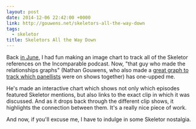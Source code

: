 ```yaml
---
layout: post
date: 2014-12-06 22:42:00 +0000
link: http://gouwens.net/skeletors-all-the-way-down
tags:
  - skeletor
title: Skeletors All the Way Down
---
```


Back [in June][me], I had fun making an image chart to track all of the Skeletor references on the Incomparable podcast. Now, "that guy who made the relationships graphs" (Nathan Gouwens, who also made a [great graph to track which panellists][panel] were on shows together) has one-upped me.

He's made an interactive chart which shows not only which episodes featured Skeletor mentions, but also links to the exact clip in which it was discussed. And as it drops back through the different clip shows, it highlights the connection between them. It's a really nice piece of work.

And now, if you'll excuse me, I have to indulge in some Skeletor nostalgia.

[me]: /2014/skeletor/
[panel]: http://gouwens.net/people-of-the-incomparable
